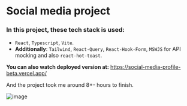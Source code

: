 # Social media project

### In this project, these tech stack is used:

- `React`, `Typescript`, `Vite`.
- **Additionally**: `Tailwind`, `React-Query`, `React-Hook-Form`, `MSWJS` for API mocking and also `react-hot-toast`.

**You can also watch deployed version at:** https://social-media-profile-beta.vercel.app/

And the project took me around 8+- hours to finish.

![image](https://github.com/islombek-k/social-media-profile/assets/76609353/1f24d2bd-074f-4098-b7b1-73f59d0cc36b)
